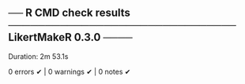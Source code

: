    
## ── R CMD check results ─────────────────────────────── LikertMakeR 0.3.0 ────

Duration: 2m 53.1s

0 errors ✔ | 0 warnings ✔ | 0 notes ✔

